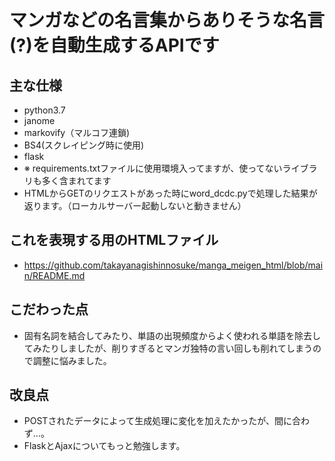 # マンガなどの名言集からありそうな名言(?)を自動生成するAPIです
## 主な仕様
- python3.7
- janome
- markovify（マルコフ連鎖)
- BS4(スクレイピング時に使用)
- flask
- ※ requirements.txtファイルに使用環境入ってますが、使ってないライブラリも多く含まれてます
- HTMLからGETのリクエストがあった時にword_dcdc.pyで処理した結果が返ります。（ローカルサーバー起動しないと動きません）
## これを表現する用のHTMLファイル
- https://github.com/takayanagishinnosuke/manga_meigen_html/blob/main/README.md

## こだわった点
- 固有名詞を結合してみたり、単語の出現頻度からよく使われる単語を除去してみたりしましたが、削りすぎるとマンガ独特の言い回しも削れてしまうので調整に悩みました。
## 改良点
- POSTされたデータによって生成処理に変化を加えたかったが、間に合わず…。
- FlaskとAjaxについてもっと勉強します。
